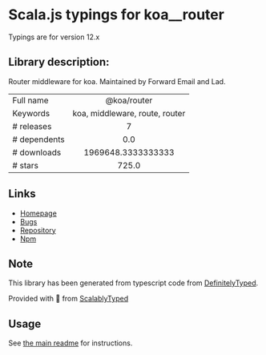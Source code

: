 
# Scala.js typings for koa__router

Typings are for version 12.x

## Library description:
Router middleware for koa. Maintained by Forward Email and Lad.

|                    |                 |
| ------------------ | :-------------: |
| Full name          | @koa/router |
| Keywords           | koa, middleware, route, router |
| # releases         | 7 |
| # dependents       | 0.0 |
| # downloads        | 1969648.3333333333 |
| # stars            | 725.0 |

## Links
- [Homepage](https://github.com/koajs/router)
- [Bugs](https://github.com/koajs/router/issues)
- [Repository](https://github.com/koajs/router)
- [Npm](https://www.npmjs.com/package/%40koa%2Frouter)
    


## Note
This library has been generated from typescript code from [DefinitelyTyped](https://definitelytyped.org).

Provided with :purple_heart: from [ScalablyTyped](https://github.com/oyvindberg/ScalablyTyped)

## Usage
See [the main readme](../../readme.md) for instructions.


